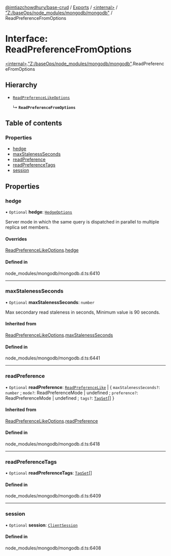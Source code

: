 [@imtiazchowdhury/base-crud](../README.md) / [Exports](../modules.md) / [\<internal\>](../modules/internal_.md) / ["Z:/baseOps/node\_modules/mongodb/mongodb"](../modules/internal_._Z__baseOps_node_modules_mongodb_mongodb_.md) / ReadPreferenceFromOptions

# Interface: ReadPreferenceFromOptions

[\<internal\>](../modules/internal_.md).["Z:/baseOps/node\_modules/mongodb/mongodb"](../modules/internal_._Z__baseOps_node_modules_mongodb_mongodb_.md).ReadPreferenceFromOptions

## Hierarchy

- [`ReadPreferenceLikeOptions`](internal_._Z__baseOps_node_modules_mongodb_mongodb_.ReadPreferenceLikeOptions.md)

  ↳ **`ReadPreferenceFromOptions`**

## Table of contents

### Properties

- [hedge](internal_._Z__baseOps_node_modules_mongodb_mongodb_.ReadPreferenceFromOptions.md#hedge)
- [maxStalenessSeconds](internal_._Z__baseOps_node_modules_mongodb_mongodb_.ReadPreferenceFromOptions.md#maxstalenessseconds)
- [readPreference](internal_._Z__baseOps_node_modules_mongodb_mongodb_.ReadPreferenceFromOptions.md#readpreference)
- [readPreferenceTags](internal_._Z__baseOps_node_modules_mongodb_mongodb_.ReadPreferenceFromOptions.md#readpreferencetags)
- [session](internal_._Z__baseOps_node_modules_mongodb_mongodb_.ReadPreferenceFromOptions.md#session)

## Properties

### hedge

• `Optional` **hedge**: [`HedgeOptions`](internal_._Z__baseOps_node_modules_mongodb_mongodb_.HedgeOptions.md)

Server mode in which the same query is dispatched in parallel to multiple replica set members.

#### Overrides

[ReadPreferenceLikeOptions](internal_._Z__baseOps_node_modules_mongodb_mongodb_.ReadPreferenceLikeOptions.md).[hedge](internal_._Z__baseOps_node_modules_mongodb_mongodb_.ReadPreferenceLikeOptions.md#hedge)

#### Defined in

node_modules/mongodb/mongodb.d.ts:6410

___

### maxStalenessSeconds

• `Optional` **maxStalenessSeconds**: `number`

Max secondary read staleness in seconds, Minimum value is 90 seconds.

#### Inherited from

[ReadPreferenceLikeOptions](internal_._Z__baseOps_node_modules_mongodb_mongodb_.ReadPreferenceLikeOptions.md).[maxStalenessSeconds](internal_._Z__baseOps_node_modules_mongodb_mongodb_.ReadPreferenceLikeOptions.md#maxstalenessseconds)

#### Defined in

node_modules/mongodb/mongodb.d.ts:6441

___

### readPreference

• `Optional` **readPreference**: [`ReadPreferenceLike`](../modules/internal_._Z__baseOps_node_modules_mongodb_mongodb_.md#readpreferencelike) \| \{ `maxStalenessSeconds?`: `number` ; `mode?`: ReadPreferenceMode \| undefined ; `preference?`: ReadPreferenceMode \| undefined ; `tags?`: [`TagSet`](../modules/internal_._Z__baseOps_node_modules_mongodb_mongodb_.md#tagset)[]  }

#### Inherited from

[ReadPreferenceLikeOptions](internal_._Z__baseOps_node_modules_mongodb_mongodb_.ReadPreferenceLikeOptions.md).[readPreference](internal_._Z__baseOps_node_modules_mongodb_mongodb_.ReadPreferenceLikeOptions.md#readpreference)

#### Defined in

node_modules/mongodb/mongodb.d.ts:6418

___

### readPreferenceTags

• `Optional` **readPreferenceTags**: [`TagSet`](../modules/internal_._Z__baseOps_node_modules_mongodb_mongodb_.md#tagset)[]

#### Defined in

node_modules/mongodb/mongodb.d.ts:6409

___

### session

• `Optional` **session**: [`ClientSession`](../classes/internal_._Z__baseOps_node_modules_mongodb_mongodb_.ClientSession.md)

#### Defined in

node_modules/mongodb/mongodb.d.ts:6408
